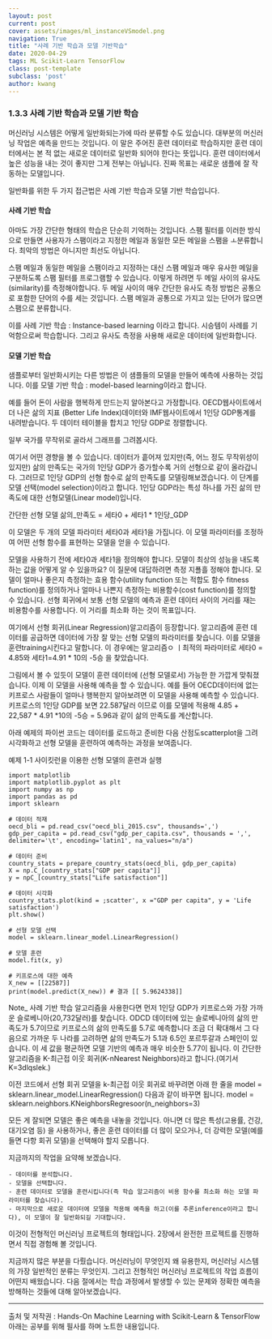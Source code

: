 ```yaml
---
layout: post
current: post
cover: assets/images/ml_instanceVSmodel.png
navigation: True
title: "사례 기반 학습과 모델 기반학습"
date: 2020-04-29
tags: ML Scikit-Learn TensorFlow
class: post-template
subclass: 'post'
author: kwang
---
```


### 1.3.3 사례 기반 학습과 모델 기반 학습

머신러닝 시스템은 어떻게 일반화되는가에 따라 분류할 수도 있습니다. 대부분의 머신러닝 작업은 예측을 만드는 것입니다. 이 말은 주어진 훈련 데이터로 학습하지만 훈련 데이터에서는 본 적 없는 새로운 데이터로 일반화 되어야 한다는 뜻입니다. 훈련 데이터에서 높은 성능을 내는 것이 좋지만 그게 전부는 아닙니다. 진짜 목표는 새로운 샘플에 잘 작동하는 모델입니다. 

일반화를 위한 두 가지 접근법은 사례 기반 학습과 모델 기반 학습입니다.

#### 사례 기반 학습
아마도 가장 간단한 형태의 학습은 단순히 기억하는 것입니다. 스팸 필터를 이러한 방식으로 만들면 사용자가 스팸이라고 지정한 메일과 동일한 모든 메일을 스팸을 ㅗ분류합니다. 최악의 방법은 아니지만 최선도 아닙니다.

스팸 메일과 동일한 메일을 스팸이라고 지정하는 대신 스팸 메일과 매우 유사한 메일을 구분하도록 스팸 필터를 프로그램할 수 있습니다. 이렇게 하려면 두 메일 사이의 유사도(similarity)를 측정해야합니다. 두 메일 사이의 매우 간단한 유사도 측정 방법은 공통으로 포함한 단어의 수를 세는 것입니다. 스팸 메일과 공통으로 가지고 있는 단어가 많으면 스팸으로 분류합니다.

이를 사례 기반 학습 : Instance-based learning 이라고 합니다. 시승템이 사례를 기억함으로써 학습합니다. 그리고 유사도 측정을 사용해 새로운 데이터에 일반화합니다. 

#### 모델 기반 학습
샘플로부터 일반화시키는 다른 방법은 이 샘플들의 모델을 만들어 예측에 사용하는 것입니다. 이를 모델 기반 학습 : model-based learning이라고 합니다.

예를 들어 돈이 사람을 행복하게 만드는지 알아본다고 가정합니다. OECD웹사이트에서 더 나은 삶의 지표 (Better Life Index)데이터와 IMF웹사이트에서 1인당 GDP통계를 내려받습니다. 두 데이터 테이블을 합치고 1인당 GDP로 정렬합니다. 

일부 국가를 무작위로 골라서 그래프를 그려봅시다.

여기서 어떤 경향을 볼 수 있습니다. 데이터가 흩어져 있지만(즉, 어느 정도 무작위성이 있지만) 삶의 만족도는 국가의 1인당 GDP가 증가할수록 거의 선형으로 같이 올라갑니다. 그러므로 1인당 GDP의 선형 함수로 삶의 만족도를 모델링해보겠습니다. 이 단계를 모델 선택(model selection)이라고 합니다. 1인당 GDP라는 특성 하나를 가진 삶의 만족도에 대한 선형모델(Linear model)입니다.

간단한 선형 모델
    삶의_만족도 = 세타0 + 세타1 * 1인당_GDP
    

이 모델은 두 개의 모델 파라미터 세타0과 세타1을 가집니다. 이 모델 파라미터를 조정하여 어떤 선형 함수를 표현하는 모델을 얻을 수 있습니다.


모델을 사용하기 전에 세타0과 세타1을 정의해야 합니다. 모델이 최상의 성능을 내도록 하는 값을 어떻게 알 수 있을까요? 이 질문에 대답하려면 측정 지푤흘 정해야 합니다. 모델이 얼마나 좋은지 측정하는 효용 함수(utility function 또는 적합도 함수 fitness function)를 정의하거나 얼마나 나쁜지 측정하는 비용함수(cost function)를 정의할 수 있습니다. 선형 회귀에서 보통 선형 모델의 예측과 훈련 데이터 사이의 거리를 재는 비용함수를 사용합니다. 이 거리를 최소화 하는 것이 목표입니다.

여기에서 선형 회귀(Linear Regression)알고리즘이 등장합니다. 알고리즘에 훈련 데이터를 공급하면 데이터에 가장 잘 맞는 선형 모델의 파라미터를 찾습니다. 이를 모델을 훈련training시킨다고 말합니다. 이 경우에는 알고리즘ㅇ ㅣ최적의 파라미터로 세타0 = 4.85와 세타1=4.91 * 10의 -5승 을 찾았습니다. 

그림에서 볼 수 있듯이 모델이 훈련 데이터에 (선형 모델로서) 가능한 한 가깝게 맞춰졌습니다. 이제 이 모델을 사용해 예측을 할 수 있습니다. 예를 들어 OECD데이터에 없는 키프로스 사람들이 얼마나 행복한지 알아보려면 이 모델을 사용해 예측할 수 있습니다. 키프로스의 1인당 GDP를 보면 22.587달러 이므로 이를 모델에 적용해 4.85 + 22,587 * 4.91 *10의 -5승 = 5.96과 같이 삶의 만족도를 계산합니다. 


아래 예제의 파이썬 코드는 데이터를 로드하고 준비한 다음 산점도scatterplot을 그려 시각화하고 선형 모델을 훈련하여 예측하는 과정을 보여줍니다.

예제 1-1 사이킷런을 이용한 선형 모델의 훈련과 실행

    import matplotlib
    import matplotlib.pyplot as plt
    import numpy as np
    import pandas as pd
    import sklearn

    # 데이터 적재
    oecd_bli = pd.read_csv("oecd_bli_2015.csv", thousands=',')
    gdp_per_capita = pd.read_csv("gdp_per_capita.csv", thousands = ',', delimiter='\t', encoding='latin1', na_values="n/a")

    # 데이터 준비
    country_stats = prepare_country_stats(oecd_bli, gdp_per_capita)
    X = np.C_[country_stats["GDP per capita"]]
    y = npC_[country_stats["Life satisfaction"]]

    # 데이터 시각화
    country_stats.plot(kind = ;scatter', x ="GDP per capita", y = 'Life satisfaction')
    plt.show()

    # 선형 모델 선택
    model = sklearn.linear_model.LinearRegression()

    # 모델 훈련
    model.fit(x, y)

    # 키프로스에 대한 예측
    X_new = [[22587]]
    print(model.predict(X_new)) # 결과 [[ 5.9624338]]

Note_ 사례 기반 학습 알고리즘을 사용한다면 먼저 1인당 GDP가 키프로스와 가장 가까운 슬로베니아(20,732달러)를 찾습니다. ODCD 데이터에 있는 슬로베니아의 삶의 만족도가 5.7이므로 키프로스의 삶의 만족도를 5.7로 예측합니다 조금 더 확대해서 그 다음으로 가까운 두 나라를 고려하면 삶의 만족도가 5.1과 6.5인 포르투갈과 스페인이 있습니다. 이 세 값을 평균하면 모델 기반의 예측과 매우 비슷한 5.77이 됩니다. 이 간단한 알고리즘을 K-최근접 이웃 회귀(K-nNearest Neighbors)라고 합니다.(여기서 K=3dlqslek.)

이전 코드에서 선형 회귀 모델을 k-최근접 이웃 회귀로 바꾸려면 아래 한 줄을 
    model = sklearn.linear_model.LinearRegression()
다음과 같이 바꾸면 됩니다.
    model = sklearn.neighbors.KNeighborsRegresoor(n_neighbors=3)


모든 게 잘되면 모델은 좋은 예측을 내놓을 것입니다. 아니면 더 많은 특성(고용률, 건강, 대기오염 등) 을 사용하거나, 좋은 훈련 데이터를 더 많이 모으거나, 더 강력한 모델(예를 들면 다항 회귀 모델)을 선택해야 할지 모릅니다.

지금까지의 작업을 요약해 보겠습니다.

    - 데이터를 분석합니다.
    - 모델을 선택합니다.
    - 훈련 데이터로 모델을 훈련시킵니다(즉 학습 알고리즘이 비용 함수를 최소화 하는 모델 파라미터를 찾습니다).
    - 마지막으로 새로운 데이터에 모델을 적용해 예측을 하고(이를 추론inference이라고 합니다), 이 모델이 잘 일반화되길 기대합니다.

이것이 전형적인 머신러닝 프로젝트의 형태입니다. 2장에서 완전한 프로젝트를 진행하면서 직접 경험해 볼 것입니다.

지금까지 많은 부분을 다뤘습니다. 머신러닝이 무엇인지 왜 유용한지, 머신러닝 시스템의 가장 일반적인 분류는 무엇인지. 그리고 전형적인 머신러닝 프로젝트의 작업 흐름이 어떤지 배웠습니다. 다음 절에서는 학습 과정에서 발생할 수 있는 문제와 정확한 예측을 방해하는 것들에 대해 알아보겠습니다.

---

출처 및 저작권 : Hands-On Machine Learning with Scikit-Learn & TensorFlow
아래는 공부를 위해 필사를 하며 노트한 내용입니다.